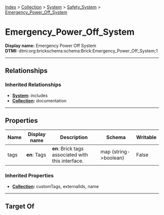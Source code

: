 [Index](../../../index.md) > [Collection](../../Collection.md) > [System](../System.md) > [Safety_System](Safety_System.md) > [Emergency_Power_Off_System](#)
# Emergency_Power_Off_System

**Display name:** Emergency Power Off System<br />
**DTMI:** dtmi:org:brickschema:schema:Brick:Emergency_Power_Off_System;1

---

## Relationships

### Inherited Relationships
* **[System](../System.md):** includes
* **[Collection](../../Collection.md):** documentation

---

## Properties

|Name|Display name|Description|Schema|Writable|
|-|-|-|-|-|
|tags|**en**: Tags|**en**: Brick tags associated with this interface.|map (string->boolean)|False|
### Inherited Properties
* **[Collection](../../Collection.md):** customTags, externalIds, name

---

## Target Of
